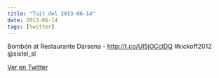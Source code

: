 ```yaml
---
title: "Tuit del 2013-06-14"
date: 2013-06-14
tags: [twitter]
---
```


Bombón at Restaurante Darsena - http://t.co/Ul5jOCclDQ #kickoff2012 @sistel_sl



[Ver en Twitter](https://twitter.com/i/web/status/345556696191614977)
